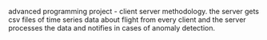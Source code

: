 advanced programming project - client server methodology.
the server gets csv files of time series data about flight from every client and the server processes the data and notifies in cases of anomaly detection.
